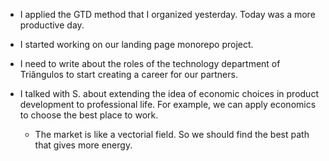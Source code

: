 - I applied the GTD method that I organized yesterday. Today was a more productive day.

- I started working on our landing page monorepo project.

- I need to write about the roles of the technology department of Triângulos to start creating a career for our partners.

- I talked with S. about extending the idea of economic choices in product development to professional life. For example, we can apply economics to choose the best place to work.
  - The market is like a vectorial field. So we should find the best path that gives more energy.
